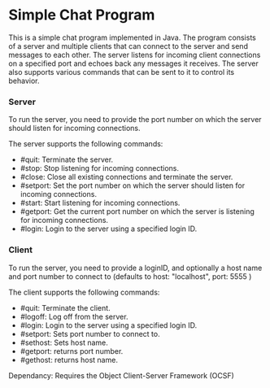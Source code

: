 # Simple Chat Program

This is a simple chat program implemented in Java. The program consists of a server and multiple clients that can connect to the server and send messages to each other. The server listens for incoming client connections on a specified port and echoes back any messages it receives. The server also supports various commands that can be sent to it to control its behavior.


### Server
To run the server, you need to provide the port number on which the server should listen for incoming connections. 

The server supports the following commands:
- #quit: Terminate the server.
- #stop: Stop listening for incoming connections.
- #close: Close all existing connections and terminate the server.
- #setport: Set the port number on which the server should listen for incoming connections.
- #start: Start listening for incoming connections.
- #getport: Get the current port number on which the server is listening for incoming connections.
- #login: Login to the server using a specified login ID.

### Client
To run the server, you need to provide a loginID, and optionally a host name and port number to connect to
(defaults to  host: "localhost", port: 5555 )  

The client supports the following commands:
- #quit: Terminate the client.
- #logoff: Log off from the server.
- #login: Login to the server using a specified login ID.
- #setport: Sets port number to connect to.
- #sethost: Sets host name.
- #getport: returns port number.
- #gethost: returns host name.

Dependancy: Requires the Object Client-Server Framework (OCSF)
